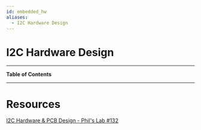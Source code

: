 ```yaml
---
id: embedded_hw
aliases:
  - I2C Hardware Design
---
```


# I2C Hardware Design

---

**Table of Contents**

---

# Resources

[I2C Hardware & PCB Design - Phil's Lab #132](https://youtu.be/sCHK3P5tn7s?si=8fyTFTKCl4brJ7XF)
